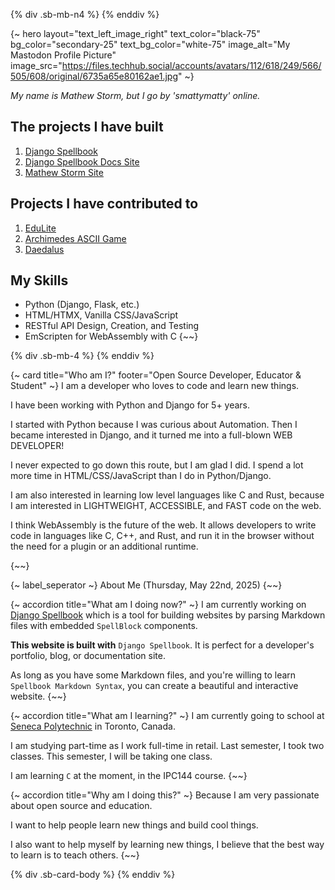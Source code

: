 {% div .sb-mb-n4 %}
{% enddiv %}

{~ hero layout="text_left_image_right" text_color="black-75" bg_color="secondary-25" text_bg_color="white-75" image_alt="My Mastodon Profile Picture" image_src="https://files.techhub.social/accounts/avatars/112/618/249/566/505/608/original/6735a65e80162ae1.jpg" ~}

*My name is Mathew Storm, but I go by 'smattymatty' online.*

## The projects I have built

1. [Django Spellbook](https://github.com/smattymatty/django_spellbook)
2. [Django Spellbook Docs Site](https://github.com/smattymatty/django-spellbook-docs-site)
3. [Mathew Storm Site](https://github.com/smattymatty/mathew-storm-site)

## Projects I have contributed to

1. [EduLite](https://github.com/ibrahim-sisar/EduLite)
2. [Archimedes ASCII Game](https://github.com/McCoy1701/ASCIIGame)
3. [Daedalus](https://github.com/McCoy1701/Daedalus)

## My Skills

- Python (Django, Flask, etc.)
- HTML/HTMX, Vanilla CSS/JavaScript
- RESTful API Design, Creation, and Testing
- EmScripten for WebAssembly with C
{~~}

{% div .sb-mb-4 %}
{% enddiv %}

{~ card title="Who am I?" footer="Open Source Developer, Educator & Student"  ~}
I am a developer who loves to code and learn new things.

I have been working with Python and Django for 5+ years.

I started with Python because I was curious about Automation. Then I became interested in Django, and it turned me into a full-blown WEB DEVELOPER!

I never expected to go down this route, but I am glad I did. I spend a lot more time in HTML/CSS/JavaScript than I do in Python/Django.

I am also interested in learning low level languages like C and Rust, because I am interested in LIGHTWEIGHT, ACCESSIBLE, and FAST code on the web.

I think WebAssembly is the future of the web. It allows developers to write code in languages like C, C++, and Rust, and run it in the browser without the need for a plugin or an additional runtime.

{~~}

{~ label_seperator ~}
About Me (Thursday, May 22nd, 2025)
{~~}

{~ accordion title="What am I doing now?" ~}
I am currently working on [Django Spellbook](https://pypi.org/project/django-spellbook/) which is a tool for building websites by parsing Markdown files with embedded `SpellBlock` components.

**This website is built with** `Django Spellbook`. It is perfect for a developer's portfolio, blog, or documentation site.

As long as you have some Markdown files, and you're willing to learn `Spellbook Markdown Syntax`, you can create a beautiful and interactive website.
{~~}


{~ accordion title="What am I learning?" ~}
I am currently going to school at [Seneca Polytechnic](https://www.senecapolytechnic.ca/home.html) in Toronto, Canada.

I am studying part-time as I work full-time in retail. Last semester, I took two classes. This semester, I will be taking one class.

I am learning `C` at the moment, in the IPC144 course.
{~~}

{~ accordion title="Why am I doing this?" ~}
Because I am very passionate about open source and education.

I want to help people learn new things and build cool things.

I also want to help myself by learning new things, I believe that the best way to learn is to teach others.
{~~}

{% div .sb-card-body %}
{% enddiv %}
